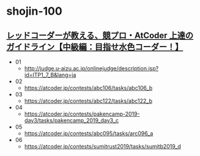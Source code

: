 # shojin-100

## [レッドコーダーが教える、競プロ・AtCoder 上達のガイドライン【中級編：目指せ水色コーダー！】](https://qiita.com/e869120/items/eb50fdaece12be418faa#2-3-%E5%88%86%E9%87%8E%E5%88%A5%E5%88%9D%E4%B8%AD%E7%B4%9A%E8%80%85%E3%81%8C%E8%A7%A3%E3%81%8F%E3%81%B9%E3%81%8D%E9%81%8E%E5%8E%BB%E5%95%8F%E7%B2%BE%E9%81%B8-100-%E5%95%8F)

- 01
  - http://judge.u-aizu.ac.jp/onlinejudge/description.jsp?id=ITP1_7_B&lang=ja
- 02
  - https://atcoder.jp/contests/abc106/tasks/abc106_b
- 03
  - https://atcoder.jp/contests/abc122/tasks/abc122_b
- 04
  - https://atcoder.jp/contests/pakencamp-2019-day3/tasks/pakencamp_2019_day3_c
- 05
  - https://atcoder.jp/contests/abc095/tasks/arc096_a
- 06
  - https://atcoder.jp/contests/sumitrust2019/tasks/sumitb2019_d
